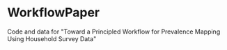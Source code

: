 # WorkflowPaper
Code and data for "Toward a Principled Workflow for Prevalence Mapping Using Household Survey Data"
